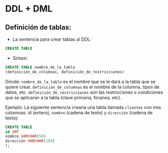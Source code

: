 # DDL + DML
## Definición de tablas:
- La sentencia para crear tablas al DDL:
```sql
CREATE TABLE
```

- Sintaxi:
```sql
CREATE TABLE nombre_de_la_tabla
(definición_de_columnas, definición_de_restricciones)
```

Dónde:
`nombre_de_la_tabla` es el nombre que se le dará a la tabla que se quiere crear.
`definición_de_columnas` es el nombre de la columna, tipos de datos, etc.
`definición_de_restricciones` son las restricciones o condiciones que se aplicaran a la tabla (clave primaria, foranea, etc).

Ejemplo:
La siguiente sentencia crearia una tabla llamada `clientes` con tres columnas: id (entero), `nombre` (cadena de texto) y `dirección` (cadena de texto):
```sql
CREATE TABLE 
id INT
nombre VARCHAR(50)
dirección VARCHAR(100)
);
```
